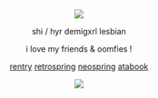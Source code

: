 &nbsp;
<div align="center">

![](https://komarev.com/ghpvc/?username=moidix&label=★&color=dc143c&abbreviated=true)

shi / hyr demigxrl lesbian

i love my friends & oomfies !

[rentry](https://rentry.co/wrecked) [retrospring](https://retrospring.net/@chiisakute) [neospring](https://neospring.org/@clinical) [atabook](https://tojis.atabook.org) 
 
![](https://spotify-github-profile.kittinanx.com/api/view.svg?uid=314mkicxlkkdu2xbfq5sn4qlspni&cover_image=false&theme=default&show_offline=false&background_color=121212&interchange=true&bar_color=d09951)
<div>
